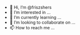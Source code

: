- 👋 Hi, I’m @friszshers
- 👀 I’m interested in ...
- 🌱 I’m currently learning ...
- 💞️ I’m looking to collaborate on ...
- 📫 How to reach me ...

<!---
friszshers/friszshers is a ✨ special ✨ repository because its `README.md` (this file) appears on your GitHub profile.
You can click the Preview link to take a look at your changes.
--->
